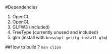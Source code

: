 #Dependencies
1. OpenCL
2. OpenGL
3. GLFW3 (included)
4. FreeType (currently unused and included)
5. glm (install with `brew/apt-get/tg install glm`)


##How to build ?
`man clion`